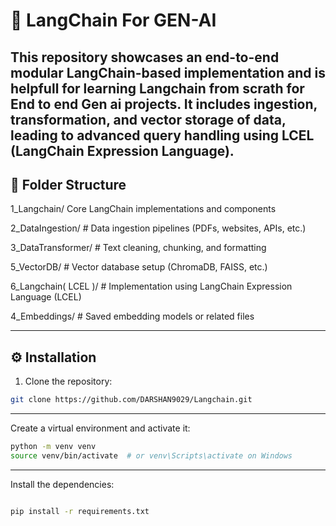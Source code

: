 # 🧠 LangChain For GEN-AI

This repository showcases an end-to-end modular LangChain-based implementation and is helpfull for learning Langchain from scrath for End to end Gen ai projects. It includes ingestion, transformation, and vector storage of data, leading to advanced query handling using LCEL (LangChain Expression Language).
---
## 📁 Folder Structure

1_Langchain/ Core LangChain implementations and components

2_DataIngestion/ # Data ingestion pipelines (PDFs, websites, APIs, etc.)

3_DataTransformer/ # Text cleaning, chunking, and formatting

5_VectorDB/ # Vector database setup (ChromaDB, FAISS, etc.)

6_Langchain( LCEL )/ # Implementation using LangChain Expression Language (LCEL)

4_Embeddings/ # Saved embedding models or related files

---

## ⚙️ Installation

1. Clone the repository:

```bash
git clone https://github.com/DARSHAN9029/Langchain.git
```
---

Create a virtual environment and activate it:

```bash
python -m venv venv
source venv/bin/activate  # or venv\Scripts\activate on Windows
```
---
Install the dependencies:

```bash

pip install -r requirements.txt
```
